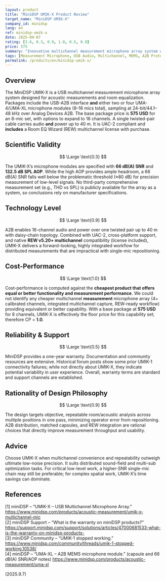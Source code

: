 ```yaml
---
layout: product
title: "MiniDSP UMIK-X Product Review"
target_name: "MiniDSP UMIK-X"
company_id: minidsp
lang: en
ref: minidsp-umik-x
date: 2025-09-07
rating: [3.6, 0.3, 0.9, 1.0, 0.5, 0.9]
price: 575
summary: "Innovative multichannel measurement microphone array system with advanced A2B technology. However, its 66 dB(A) SNR MEMS capsules sit well below professional measurement expectations; choose it for convenience rather than ultimate precision."
tags: [Measurement Microphone, USB Audio, Multichannel, MEMS, A2B Protocol]
permalink: /products/en/minidsp-umik-x/
---
```


## Overview

The MiniDSP UMIK-X is a USB multichannel measurement microphone array system designed for acoustic measurements and room equalization. Packages include the USB-A2B interface **and** either two or four UMA-4/UMA-XL microphone modules (8–16 mics total), sampling at 24-bit/44.1–48 kHz over Analog Devices A2B. The base package price is **575 USD** for an 8-mic set, with options to expand to 16 channels. A single twisted-pair cable carries audio **and** power up to 40 m. It is UAC-2 compliant and **includes** a Room EQ Wizard (REW) multichannel license with purchase.

## Scientific Validity

$$ \Large \text{0.3} $$

The UMIK-X’s microphone modules are specified with **66 dB(A) SNR** and **132.5 dB SPL AOP**. While the high AOP provides ample headroom, a 66 dB(A) SNR falls well below the problematic threshold (≈80 dB) for precision measurement of low-level signals. No third-party comprehensive measurement set (e.g., THD vs SPL) is publicly available for the array as a system, so conclusions rely on manufacturer specifications.

## Technology Level

$$ \Large \text{0.9} $$

A2B enables 16-channel audio and power over one twisted pair up to 40 m with daisy-chain topology. Combined with UAC-2, cross-platform support, and native **REW v5.20+ multichannel** compatibility (license included), UMIK-X delivers a forward-looking, highly integrated workflow for distributed measurements that are impractical with single-mic repositioning.

## Cost-Performance

$$ \Large \text{1.0} $$

Cost-performance is computed against the **cheapest product that offers equal or better functionality and measurement performance**. We could not identify any cheaper multichannel **measurement** microphone array (4+ calibrated channels, integrated multichannel capture, REW-ready workflow) providing equivalent or better capability. With a base package at **575 USD** for 8 channels, UMIK-X is effectively the floor price for this capability set; therefore CP = **1.0**.

## Reliability & Support

$$ \Large \text{0.5} $$

MiniDSP provides a one-year warranty. Documentation and community resources are extensive. Historical forum posts show some prior UMIK-1 connectivity failures; while not directly about UMIK-X, they indicate potential variability in user experience. Overall, warranty terms are standard and support channels are established.

## Rationality of Design Philosophy

$$ \Large \text{0.9} $$

The design targets objective, repeatable room/acoustic analysis across multiple positions in one pass, minimizing operator error from repositioning. A2B distribution, matched capsules, and REW integration are rational choices that directly improve measurement throughput and usability.

## Advice

Choose UMIK-X when multichannel convenience and repeatability outweigh ultimate low-noise precision. It suits distributed sound-field and multi-sub optimization tasks. For critical low-level work, a higher-SNR single-mic chain may still be preferable; for complex spatial work, UMIK-X’s time savings can dominate.

## References

[1] miniDSP – “UMIK-X – USB Multichannel Microphone Array.” https://www.minidsp.com/products/acoustic-measurement/umik-x-multichannel-mic  
[2] miniDSP Support – “What is the warranty on miniDSP products?” https://support.minidsp.com/support/solutions/articles/47000681533-what-is-the-warranty-on-minidsp-products-  
[3] miniDSP Community – “UMIK-1 stopped working.” https://www.minidsp.com/community/threads/umik-1-stopped-working.10538/  
[4] miniDSP – “UMA-XL – A2B MEMS microphone module.” (capsule and 66 dB(A) SNR/AOP notes) https://www.minidsp.com/products/acoustic-measurement/uma-xl

(2025.9.7)
